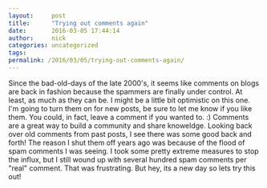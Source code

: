 ```yaml
---
layout:     post
title:      "Trying out comments again"
date:       2016-03-05 17:44:14
author:     nick
categories: uncategorized
tags:  
permalink: /2016/03/05/trying-out-comments-again/
---
```

Since the bad-old-days of the late 2000's, it seems like comments on blogs are back in fashion because the spammers are finally under control. At least, as much as they can be. I might be a little bit optimistic on this one. I'm going to turn them on for new posts, be sure to let me know if you like them. You could, in fact, leave a comment if you wanted to. :) Comments are a great way to build a community and share knoweldge. Looking back over old comments from past posts, I see there was some good back and forth! The reason I shut them off years ago was because of the flood of spam comments I was seeing. I took some pretty extreme measures to stop the influx, but I still wound up with several hundred spam comments per "real" comment. That was frustrating. But hey, its a new day so lets try this out!
